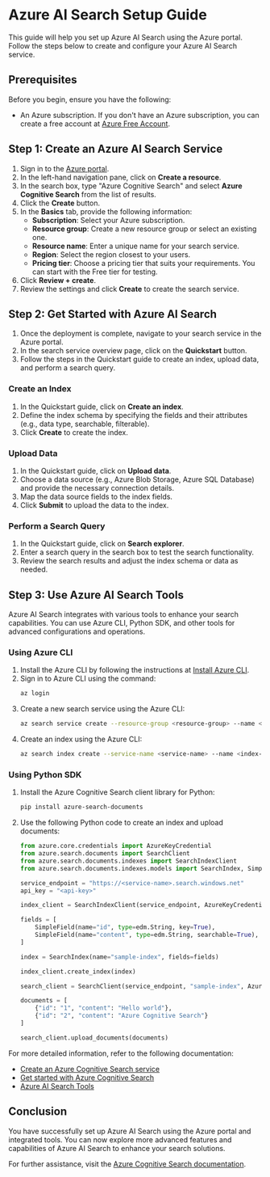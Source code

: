 # Azure AI Search Setup Guide

This guide will help you set up Azure AI Search using the Azure portal. Follow the steps below to create and configure your Azure AI Search service.

## Prerequisites

Before you begin, ensure you have the following:

- An Azure subscription. If you don't have an Azure subscription, you can create a free account at [Azure Free Account](https://azure.microsoft.com/free/?wt.mc_id=studentamb_258691).

## Step 1: Create an Azure AI Search Service

1. Sign in to the [Azure portal](https://portal.azure.com/?wt.mc_id=studentamb_258691).
2. In the left-hand navigation pane, click on **Create a resource**.
3. In the search box, type "Azure Cognitive Search" and select **Azure Cognitive Search** from the list of results.
4. Click the **Create** button.
5. In the **Basics** tab, provide the following information:
   - **Subscription**: Select your Azure subscription.
   - **Resource group**: Create a new resource group or select an existing one.
   - **Resource name**: Enter a unique name for your search service.
   - **Region**: Select the region closest to your users.
   - **Pricing tier**: Choose a pricing tier that suits your requirements. You can start with the Free tier for testing.
6. Click **Review + create**.
7. Review the settings and click **Create** to create the search service.

## Step 2: Get Started with Azure AI Search

1. Once the deployment is complete, navigate to your search service in the Azure portal.
2. In the search service overview page, click on the **Quickstart** button.
3. Follow the steps in the Quickstart guide to create an index, upload data, and perform a search query.

### Create an Index

1. In the Quickstart guide, click on **Create an index**.
2. Define the index schema by specifying the fields and their attributes (e.g., data type, searchable, filterable).
3. Click **Create** to create the index.

### Upload Data

1. In the Quickstart guide, click on **Upload data**.
2. Choose a data source (e.g., Azure Blob Storage, Azure SQL Database) and provide the necessary connection details.
3. Map the data source fields to the index fields.
4. Click **Submit** to upload the data to the index.

### Perform a Search Query

1. In the Quickstart guide, click on **Search explorer**.
2. Enter a search query in the search box to test the search functionality.
3. Review the search results and adjust the index schema or data as needed.

## Step 3: Use Azure AI Search Tools

Azure AI Search integrates with various tools to enhance your search capabilities. You can use Azure CLI, Python SDK, and other tools for advanced configurations and operations.

### Using Azure CLI

1. Install the Azure CLI by following the instructions at [Install Azure CLI](https://learn.microsoft.com/en-us/cli/azure/install-azure-cli?wt.mc_id=studentamb_258691).
2. Sign in to Azure CLI using the command:
   ```bash
   az login
   ```
3. Create a new search service using the Azure CLI:
   ```bash
   az search service create --resource-group <resource-group> --name <service-name> --sku Free
   ```
4. Create an index using the Azure CLI:
   ```bash
   az search index create --service-name <service-name> --name <index-name> --fields "field1:type, field2:type"
   ```

### Using Python SDK

1. Install the Azure Cognitive Search client library for Python:
   ```bash
   pip install azure-search-documents
   ```
2. Use the following Python code to create an index and upload documents:
   ```python
   from azure.core.credentials import AzureKeyCredential
   from azure.search.documents import SearchClient
   from azure.search.documents.indexes import SearchIndexClient
   from azure.search.documents.indexes.models import SearchIndex, SimpleField, edm

   service_endpoint = "https://<service-name>.search.windows.net"
   api_key = "<api-key>"

   index_client = SearchIndexClient(service_endpoint, AzureKeyCredential(api_key))

   fields = [
       SimpleField(name="id", type=edm.String, key=True),
       SimpleField(name="content", type=edm.String, searchable=True),
   ]

   index = SearchIndex(name="sample-index", fields=fields)

   index_client.create_index(index)

   search_client = SearchClient(service_endpoint, "sample-index", AzureKeyCredential(api_key))

   documents = [
       {"id": "1", "content": "Hello world"},
       {"id": "2", "content": "Azure Cognitive Search"}
   ]

   search_client.upload_documents(documents)
   ```

For more detailed information, refer to the following documentation:

- [Create an Azure Cognitive Search service](https://learn.microsoft.com/en-us/azure/search/search-create-service-portal?wt.mc_id=studentamb_258691)
- [Get started with Azure Cognitive Search](https://learn.microsoft.com/en-us/azure/search/search-get-started-portal?wt.mc_id=studentamb_258691)
- [Azure AI Search Tools](https://learn.microsoft.com/en-us/azure/ai-services/agents/how-to/tools/azure-ai-search?tabs=azurecli%2Cpython&pivots=code-examples?wt.mc_id=studentamb_258691)

## Conclusion

You have successfully set up Azure AI Search using the Azure portal and integrated tools. You can now explore more advanced features and capabilities of Azure AI Search to enhance your search solutions.

For further assistance, visit the [Azure Cognitive Search documentation](https://learn.microsoft.com/en-us/azure/search/?wt.mc_id=studentamb_258691).
